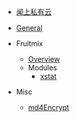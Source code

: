 * [闻上私有云](./README.md)
* [General](./general.md)
* Fruitmix
  * [Overview](./fruitmix/overview.md)
  * Modules
    * [xstat](./fruitmix/xstat.md)

* Misc
  * [md4Encrypt](./misc/md4encrypt.md)
